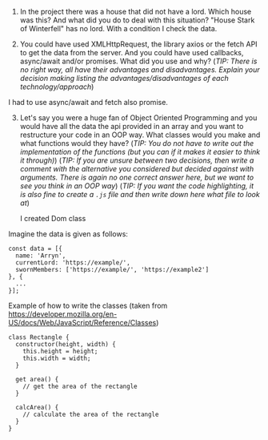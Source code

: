 1. In the project there was a house that did not have a lord. Which house was this? And what did you do to deal with this situation?
   "House Stark of Winterfell" has no lord.
   With a condition I check the data.

2. You could have used XMLHttpRequest, the library axios or the fetch API to get the data from the server. And you could have used callbacks, async/await and/or promises. What did you use and why?
   (_TIP: There is no right way, all have their advantages and disadvantages. Explain your decision making listing the advantages/disadvantages of each technology/approach_)

I had to use async/await and fetch also promise.

3. Let's say you were a huge fan of Object Oriented Programming and you would have all the data the api provided in an array and you want to restructure your code in an OOP way. What classes would you make and what functions would they have?
   (_TIP: You do not have to write out the implementation of the functions (but you can if it makes it easier to think it through)_)
   (_TIP: If you are unsure between two decisions, then write a comment with the alternative you considered but decided against with arguments. There is again no one correct answer here, but we want to see you think in an OOP way_)
   (_TIP: If you want the code highlighting, it is also fine to create a `.js` file and then write down here what file to look at_)

   I created Dom class

Imagine the data is given as follows:

```
const data = [{
  name: 'Arryn',
  currentLord: 'https://example/',
  swornMembers: ['https://example/', 'https://example2']
}, {
  ...
}];
```

Example of how to write the classes (taken from <https://developer.mozilla.org/en-US/docs/Web/JavaScript/Reference/Classes>)

```
class Rectangle {
  constructor(height, width) {
    this.height = height;
    this.width = width;
  }

  get area() {
    // get the area of the rectangle
  }

  calcArea() {
    // calculate the area of the rectangle
  }
}
```
